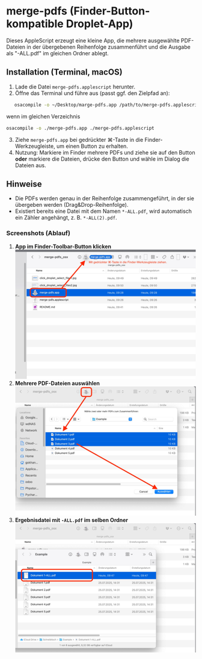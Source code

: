 # merge-pdfs (Finder-Button-kompatible Droplet-App)

Dieses AppleScript erzeugt eine kleine App, die mehrere ausgewählte PDF-Dateien in der übergebenen Reihenfolge zusammenführt und die Ausgabe als "<ErsteDatei>-ALL.pdf" im gleichen Ordner ablegt.

## Installation (Terminal, macOS)
1) Lade die Datei `merge-pdfs.applescript` herunter.
2) Öffne das Terminal und führe aus (passt ggf. den Zielpfad an):
   
```bash
   osacompile -o ~/Desktop/marge-pdfs.app /path/to/merge-pdfs.applescript
````

wenn im gleichen Verzeichnis

```bash
osacompile -o ./merge-pdfs.app ./merge-pdfs.applescript
```

3. Ziehe `merge-pdfs.app` bei gedrückter ⌘-Taste in die Finder-Werkzeugleiste, um einen Button zu erhalten.
4. Nutzung: Markiere im Finder mehrere PDFs und ziehe sie auf den Button **oder** markiere die Dateien, drücke den Button und wähle im Dialog die Dateien aus.

## Hinweise

* Die PDFs werden genau in der Reihenfolge zusammengeführt, in der sie übergeben werden (Drag\&Drop-Reihenfolge).
* Existiert bereits eine Datei mit dem Namen `*-ALL.pdf`, wird automatisch ein Zähler angehängt, z. B. `*-ALL(2).pdf`.

### Screenshots (Ablauf)

1. **App im Finder-Toolbar-Button klicken**
   ![Schritt 1 – Finder-Button anklicken](click_droplet_select_files0.jpg)
2. **Mehrere PDF-Dateien auswählen**
   ![Schritt 2 – PDFs auswählen](click_droplet_select_files1.jpg)
3. **Ergebnisdatei mit `-ALL.pdf` im selben Ordner**
   ![Schritt 3 – Ergebnisdatei im Finder](click_droplet_select_files2.jpg)


